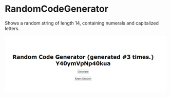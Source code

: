 # RandomCodeGenerator
Shows a random string of length 14, containing numerals and capitalized letters. 


![Img](https://github.com/Huntitude/RandomCodeGenerator/blob/master/Img.JPG)
